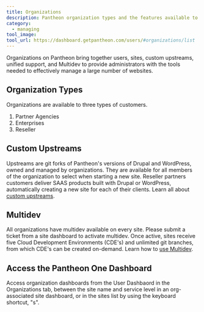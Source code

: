 ```yaml
---
title: Organizations
description: Pantheon organization types and the features available to them.
category:
  - managing
tool_image:
tool_url: https://dashboard.getpantheon.com/users/#organizations/list
---
```


Organizations on Pantheon bring together users, sites, custom upstreams, unified support, and Multidev to provide administrators with the tools needed to effectively manage a large number of websites.

## Organization Types

Organizations are available to three types of customers.

1. Partner Agencies
2. Enterprises
3. Reseller

## Custom Upstreams

Upstreams are git forks of Pantheon's versions of Drupal and WordPress, owned and managed by organizations. They are available for all members of the organization to select when starting a new site. Reseller partners customers deliver SAAS products built with Drupal or WordPress, automatically creating a new site for each of their clients. Learn all about [custom upstreams](/articles/organizations/running-a-custom-upstream).

## Multidev

All organizations have multidev available on every site. Please submit a ticket from a site dashboard to activate multidev. Once active, sites receive five Cloud Development Environments (CDE's) and unlimited git branches, from which CDE's can be created on-demand. Learn how to [use Multidev]().

## Access the Pantheon One Dashboard
Access organization dashboards from the User Dashbaord in the Organizations tab, between the site name and service level in an org-associated site dashboard, or in the sites list by using the keyboard shortcut, "s".
